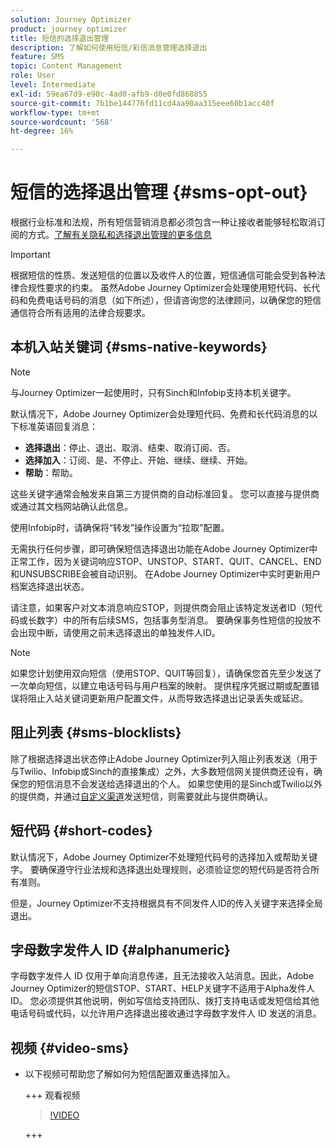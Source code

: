 ```yaml
---
solution: Journey Optimizer
product: journey optimizer
title: 短信的选择退出管理
description: 了解如何使用短信/彩信消息管理选择退出
feature: SMS
topic: Content Management
role: User
level: Intermediate
exl-id: 59ea67d9-e90c-4ad0-afb9-d0e0fd868855
source-git-commit: 7b1be144776fd11cd4aa90aa315eee60b1acc40f
workflow-type: tm+mt
source-wordcount: '568'
ht-degree: 16%

---
```


# 短信的选择退出管理 {#sms-opt-out}

根据行业标准和法规，所有短信营销消息都必须包含一种让接收者能够轻松取消订阅的方式。[了解有关隐私和选择退出管理的更多信息](../privacy/opt-out.md)

>[!IMPORTANT]
>
>根据短信的性质、发送短信的位置以及收件人的位置，短信通信可能会受到各种法律合规性要求的约束。 虽然Adobe Journey Optimizer会处理使用短代码、长代码和免费电话号码的消息（如下所述），但请咨询您的法律顾问，以确保您的短信通信符合所有适用的法律合规要求。
>

## 本机入站关键词 {#sms-native-keywords}

>[!NOTE]
>
> 与Journey Optimizer一起使用时，只有Sinch和Infobip支持本机关键字。

默认情况下，Adobe Journey Optimizer会处理短代码、免费和长代码消息的以下标准英语回复消息：

* **选择退出**：停止、退出、取消、结束、取消订阅、否。
* **选择加入**：订阅、是、不停止、开始、继续、继续、开始。
* **帮助**：帮助。

这些关键字通常会触发来自第三方提供商的自动标准回复。 您可以直接与提供商或通过其文档网站确认此信息。

使用Infobip时，请确保将“转发”操作设置为“拉取”配置。

无需执行任何步骤，即可确保短信选择退出功能在Adobe Journey Optimizer中正常工作，因为关键词响应STOP、UNSTOP、START、QUIT、CANCEL、END和UNSUBSCRIBE会被自动识别。 在Adobe Journey Optimizer中实时更新用户档案选择退出状态。

请注意，如果客户对文本消息响应STOP，则提供商会阻止该特定发送者ID（短代码或长数字）中的所有后续SMS，包括事务型消息。 要确保事务性短信的投放不会出现中断，请使用之前未选择退出的单独发件人ID。


>[!NOTE]
>
>如果您计划使用双向短信（使用STOP、QUIT等回复），请确保您首先至少发送了一次单向短信，以建立电话号码与用户档案的映射。 提供程序凭据过期或配置错误将阻止入站关键词更新用户配置文件，从而导致选择退出记录丢失或延迟。


## 阻止列表 {#sms-blocklists}

除了根据选择退出状态停止Adobe Journey Optimizer列入阻止列表发送（用于与Twilio、Infobip或Sinch的直接集成）之外，大多数短信网关提供商还设有，确保您的短信消息不会发送给选择退出的个人。 如果您使用的是Sinch或Twilio以外的提供商，并通过[自定义渠道](../building-journeys/using-custom-actions.md)发送短信，则需要就此与提供商确认。


## 短代码 {#short-codes}

默认情况下，Adobe Journey Optimizer不处理短代码号的选择加入或帮助关键字。 要确保遵守行业法规和选择退出处理规则，必须验证您的短代码是否符合所有准则。

但是，Journey Optimizer不支持根据具有不同发件人ID的传入关键字来选择全局退出。

## 字母数字发件人 ID {#alphanumeric}

字母数字发件人 ID 仅用于单向消息传递，且无法接收入站消息。因此，Adobe Journey Optimizer的短信STOP、START、HELP关键字不适用于Alpha发件人ID。 您必须提供其他说明，例如写信给支持团队、拨打支持电话或发短信给其他电话号码或代码，以允许用户选择退出接收通过字母数字发件人 ID 发送的消息。

## 视频 {#video-sms}

* 以下视频可帮助您了解如何为短信配置双重选择加入。

  +++ 观看视频

  >[!VIDEO](https://video.tv.adobe.com/v/3427129/?learn=on)

  +++

